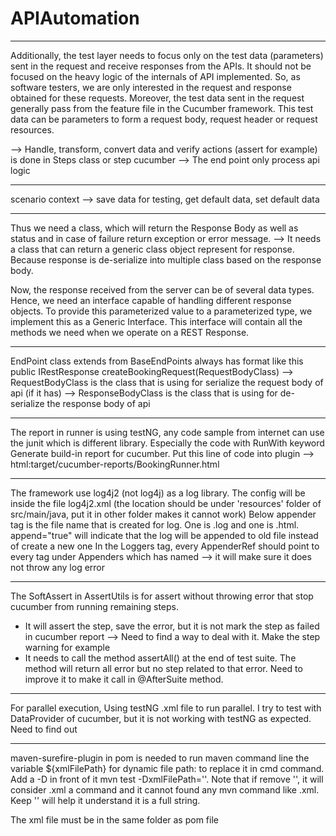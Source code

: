 # APIAutomation


------------------------------------------------------------------------------------------------------------------------

Additionally, the test layer needs to focus only on the test data (parameters) sent in the request and receive responses 
from the APIs. It should not be focused on the heavy logic of the internals of API implemented. So, as software testers, 
we are only interested in the request and response obtained for these requests. Moreover, the test data sent in the 
request generally pass from the feature file in the Cucumber framework. This test data can be parameters to form 
a request body, request header or request resources.

--> Handle, transform, convert data and verify actions (assert for example) is done in Steps class or step cucumber
--> The end point only process api logic

------------------------------------------------------------------------------------------------------------------------

scenario context --> save data for testing, get default data, set default data

------------------------------------------------------------------------------------------------------------------------

Thus we need a class, which will return the Response Body as well as status and in case of failure return exception or 
error message.
--> It needs a class that can return a generic class object represent for response. Because response is de-serialize into 
multiple class based on the response body.

Now, the response received from the server can be of several data types. Hence, we need an interface capable of handling 
different response objects. To provide this parameterized value to a parameterized type, we implement this as a Generic 
Interface. This interface will contain all the methods we need when we operate on a REST Response.

------------------------------------------------------------------------------------------------------------------------

EndPoint class extends from BaseEndPoints always has format like this
public IRestResponse<ResponseBodyClass> createBookingRequest(RequestBodyClass)
--> RequestBodyClass is the class that is using for serialize the request body of api (if it has)
--> ResponseBodyClass is the class that is using for de-serialize the response body of api

------------------------------------------------------------------------------------------------------------------------

The report in runner is using testNG, any code sample from internet can use the junit which is different library. 
Especially the code with RunWith keyword
Generate build-in report for cucumber. Put this line of code into plugin --> html:target/cucumber-reports/BookingRunner.html

------------------------------------------------------------------------------------------------------------------------

The framework use log4j2 (not log4j) as a log library. The config will be inside the file log4j2.xml (the location should be 
under 'resources' folder of src/main/java, put it in other folder makes it cannot work)
Below appender tag is the file name that is created for log. One is .log and one is .html. append="true" will indicate
that the log will be appended to old file instead of create a new one
In the Loggers tag, every AppenderRef should point to every tag under Appenders which has named --> it will make sure it 
does not throw any log error

------------------------------------------------------------------------------------------------------------------------

The SoftAssert in AssertUtils is for assert without throwing error that stop cucumber from running remaining steps.
+ It will assert the step, save the error, but it is not mark the step as failed in cucumber report --> Need to find a
  way to deal with it. Make the step warning for example
+ It needs to call the method assertAll() at the end of test suite. The method will return all error but no step related to 
  that error. Need to improve it to make it call in @AfterSuite method. 

------------------------------------------------------------------------------------------------------------------------

For parallel execution, Using testNG .xml file to run parallel. I try to test with DataProvider of cucumber, but it is not 
working with testNG as expected. Need to find out

------------------------------------------------------------------------------------------------------------------------

maven-surefire-plugin in pom is needed to run maven command line
the variable ${xmlFilePath} for dynamic file path: to replace it in cmd command. Add a -D in front of it
mvn test -DxmlFilePath='<xml file name>'. Note that if remove '', it will consider .xml a command and it cannot found 
any mvn command like .xml. Keep '' will help it understand it is a full string.

The xml file must be in the same folder as pom file